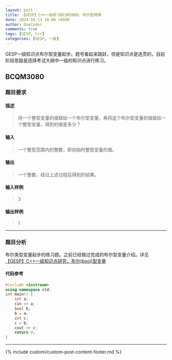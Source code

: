 ```yaml
---
layout: post
title: 【GESP】C++一级练习BCQM3080，布尔型转换
date: 2024-10-13 10:00 +0800
author: OneCoder
comments: true
tags: [GESP, C++]
categories: [GESP, 一级]
---
```

GESP一级知识点布尔型变量起步。题号看起来跳跃，但是知识点是连贯的，目前阶段思路是选择考试大纲中一级的知识点进行练习。

<!--more-->

## BCQM3080

### 题目要求

#### 描述

>将一个整型变量的值赋给一个布尔型变量，再将这个布尔型变量的值赋给一个整型变量，得到的值是多少？

#### 输入

>一个整型范围内的整数，即初始时整型变量的值。

#### 输出

>一个整数，经过上述过程后得到的结果。

#### 输入样例

>3

#### 输出样例

>1

---

### 题目分析

布尔类型变量起步的练习题。之前已经做过完成的布尔型变量介绍。详见[【GESP】C++一级知识点研究，布尔(bool)型变量](https://www.coderli.com/gesp-knowledge-bool/)

#### 代码参考

```cpp
#include <iostream>
using namespace std;
int main() {
    int a;
    cin >> a;
    bool b;
    b = a;
    int c;
    c = b;
    cout << c;
    return 0;
}
```

---

{% include custom/custom-post-content-footer.md %}
